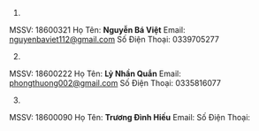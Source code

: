 1)

 MSSV: 18600321
Họ Tên: **Nguyễn Bá Việt**
Email: nguyenbaviet112@gmail.com
Số Điện Thoại: 0339705277

2)
MSSV: 18600222
Họ Tên: **Lỷ Nhần Quắn**
Email: phongthuong002@gmail.com
Số Điện Thoại: 0335816077

3)
MSSV: 18600090
Họ Tên: **Trương Đình Hiếu**
Email: 
Số Điện Thoại: 
